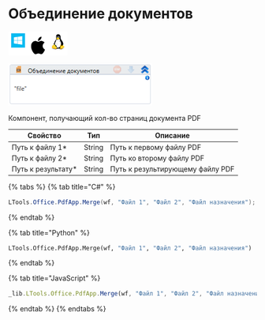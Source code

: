 # Объединение документов

![](<../../../.gitbook/assets/image (100) (1) (1) (1) (1) (1) (103).png>)

![](<../../../.gitbook/assets/image (445).png>)

Компонент, получающий кол-во страниц документа PDF

| Свойство            | Тип    | Описание                         |
| ------------------- | ------ | -------------------------------- |
| Путь к файлу 1\*    | String | Путь к первому файлу PDF         |
| Путь к файлу 2\*    | String | Путь ко второму файлу PDF        |
| Путь к результату\* | String | Путь к результирующему файлу PDF |

{% tabs %}
{% tab title="C#" %}
```csharp
LTools.Office.PdfApp.Merge(wf, "Файл 1", "Файл 2", "Файл назначения");
```
{% endtab %}

{% tab title="Python" %}
```python
LTools.Office.PdfApp.Merge(wf, "Файл 1", "Файл 2", "Файл назначения")
```
{% endtab %}

{% tab title="JavaScript" %}
```javascript
_lib.LTools.Office.PdfApp.Merge(wf, "Файл 1", "Файл 2", "Файл назначения");
```
{% endtab %}
{% endtabs %}
